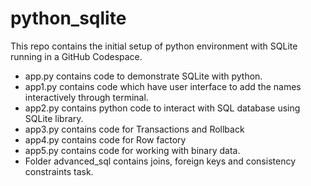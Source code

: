 # python_sqlite
This repo contains the initial setup of python environment with SQLite running in a GitHub Codespace.
- app.py contains code to demonstrate SQLite with python.
- app1.py contains code which have user interface to add the names interactively through terminal.
- app2.py contains python code to interact with SQL database using SQLite library.
- app3.py contains code for Transactions and Rollback
- app4.py contains code for Row factory
- app5.py contains code for working with binary data.
- Folder advanced_sql contains joins, foreign keys and consistency constraints task.


